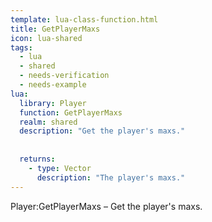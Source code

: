 ```yaml
---
template: lua-class-function.html
title: GetPlayerMaxs
icon: lua-shared
tags:
  - lua
  - shared
  - needs-verification
  - needs-example
lua:
  library: Player
  function: GetPlayerMaxs
  realm: shared
  description: "Get the player's maxs."
  
  
  returns:
    - type: Vector
      description: "The player's maxs."
---
```


<div class="lua__search__keywords">
Player:GetPlayerMaxs &#x2013; Get the player's maxs.
</div>
